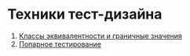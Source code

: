 # Техники тест-дизайна
1. [Классы эквивалентности и граничные значения]()
2. [Попарное тестирование]()
